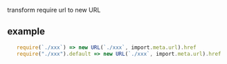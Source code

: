 transform require url to new URL

## example

```typescript
   require(`./xxx`) => new URL(`./xxx`, import.meta.url).href
   require("./xxx").default => new URL(`./xxx`, import.meta.url).href
```
